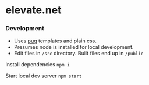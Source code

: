 # elevate.net

### Development

- Uses [pug](https://pugjs.org/api/getting-started.html) templates and plain css.
- Presumes node is installed for local development.
- Edit files in `/src` directory. Built files end up in `/public`

Install dependencies
`npm i`

Start local dev server
`npm start`

